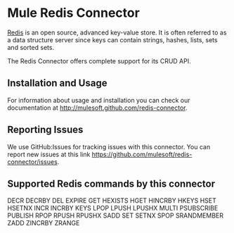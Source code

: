 Mule Redis Connector
=======================

[Redis](http://redis.io/) is an open source, advanced key-value store. 
It is often referred to as a data structure server since keys can contain strings, hashes, lists, sets and sorted sets.

The Redis Connector offers complete support for its CRUD API. 

Installation and Usage
----------------------

For information about usage and installation you can check our documentation at http://mulesoft.github.com/redis-connector.

Reporting Issues
----------------

We use GitHub:Issues for tracking issues with this connector. You can report new issues at this link https://github.com/mulesoft/redis-connector/issues.

Supported Redis commands by this connector
------------------------------------------

DECR
DECRBY
DEL
EXPIRE
GET
HEXISTS
HGET
HINCRBY
HKEYS
HSET
HSETNX
INCR
INCRBY
KEYS
LPOP
LPUSH
LPUSHX
MULTI
PSUBSCRIBE
PUBLISH
RPOP
RPUSH
RPUSHX
SADD
SET
SETNX
SPOP
SRANDMEMBER
ZADD
ZINCRBY
ZRANGE
